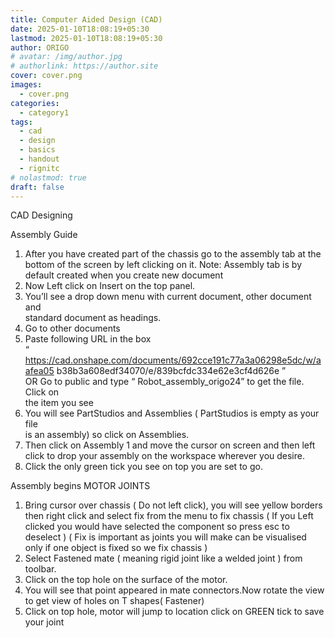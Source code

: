 ```yaml
---
title: Computer Aided Design (CAD)
date: 2025-01-10T18:08:19+05:30
lastmod: 2025-01-10T18:08:19+05:30
author: ORIGO
# avatar: /img/author.jpg
# authorlink: https://author.site
cover: cover.png
images:
  - cover.png
categories:
  - category1
tags:
  - cad
  - design
  - basics
  - handout
  - rignitc
# nolastmod: true
draft: false
---
```


<!-- Summary -->

CAD Designing

<!--more-->

Assembly Guide 
1. After you have created part of the chassis go to the assembly tab at the 
bottom of the screen by left clicking on it. 
Note: Assembly tab is by default created when you create new document 
2. Now Left click on Insert  on the top panel.
3. You’ll see a drop down menu with current document, other document and   
standard document as headings. 
4. Go to other documents
5. Paste following URL in the box  
“ 
https://cad.onshape.com/documents/692cce191c77a3a06298e5dc/w/aafea05
 b38b3a608edf34070/e/839bcfdc334e62e3cf4d626e 
”  
OR 
Go to public and type “ Robot_assembly_origo24” to get the file. Click on  
the item you see    
7. You will see PartStudios and Assemblies ( PartStudios is empty as your file   
is an assembly) so click on Assemblies.
8. Then click on Assembly 1 and move the cursor on screen and then left click 
to drop your assembly on the  workspace wherever you desire.
9. Click the only green tick you see on top you are set to go.

Assembly begins 
MOTOR JOINTS 
1. Bring cursor over chassis ( Do not left click), you will see yellow borders then 
right click and select fix 
from the menu to fix chassis 
( If you Left clicked you would have selected the component so press esc to 
deselect  ) 
( Fix is important as joints you will make can be visualised only if one object is fixed 
so we fix chassis ) 
2. Select Fastened mate ( meaning rigid joint like a welded joint ) from 
toolbar.  
3. Click on the top hole on the surface of the motor. 
4. You will see that point appeared in mate connectors.Now rotate the view to 
get view of holes on T shapes( Fastener) 
5. Click on top hole, motor will jump to location click on GREEN tick to save 
your   joint 